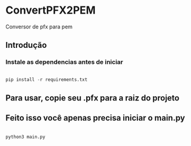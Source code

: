 # ConvertPFX2PEM
Conversor de pfx para pem


## Introdução
### Instale as dependencias antes de iniciar
```python 

pip install -r requirements.txt
```


## Para usar, copie seu .pfx para a raiz do projeto 
## Feito isso você apenas precisa iniciar o main.py
```python

python3 main.py

```
